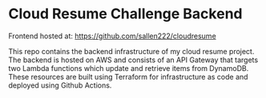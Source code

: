 # Cloud Resume Challenge Backend

Frontend hosted at: https://github.com/sallen222/cloudresume

This repo contains the backend infrastructure of my cloud resume project. 
The backend is hosted on AWS and consists of an API Gateway that targets two Lambda functions which update and retrieve items from DynamoDB.
These resources are built using Terraform for infrastructure as code and deployed using Github Actions. 